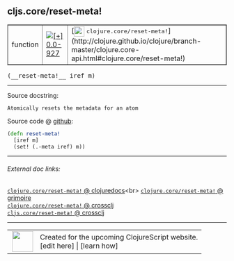## cljs.core/reset-meta!



 <table border="1">
<tr>
<td>function</td>
<td><a href="https://github.com/cljsinfo/cljs-api-docs/tree/0.0-927"><img valign="middle" alt="[+] 0.0-927" title="Added in 0.0-927" src="https://img.shields.io/badge/+-0.0--927-lightgrey.svg"></a> </td>
<td>
[<img height="24px" valign="middle" src="http://i.imgur.com/1GjPKvB.png"> <samp>clojure.core/reset-meta!</samp>](http://clojure.github.io/clojure/branch-master/clojure.core-api.html#clojure.core/reset-meta!)
</td>
</tr>
</table>


 <samp>
(__reset-meta!__ iref m)<br>
</samp>

---





Source docstring:

```
Atomically resets the metadata for an atom
```


Source code @ [github](https://github.com/clojure/clojurescript/blob/r2740/src/cljs/cljs/core.cljs#L8460-L8463):

```clj
(defn reset-meta!
  [iref m]
  (set! (.-meta iref) m))
```

<!--
Repo - tag - source tree - lines:

 <pre>
clojurescript @ r2740
└── src
    └── cljs
        └── cljs
            └── <ins>[core.cljs:8460-8463](https://github.com/clojure/clojurescript/blob/r2740/src/cljs/cljs/core.cljs#L8460-L8463)</ins>
</pre>

-->

---



###### External doc links:

[`clojure.core/reset-meta!` @ clojuredocs](http://clojuredocs.org/clojure.core/reset-meta!)<br>
[`clojure.core/reset-meta!` @ grimoire](http://conj.io/store/v1/org.clojure/clojure/1.7.0-beta3/clj/clojure.core/reset-meta%21/)<br>
[`clojure.core/reset-meta!` @ crossclj](http://crossclj.info/fun/clojure.core/reset-meta%21.html)<br>
[`cljs.core/reset-meta!` @ crossclj](http://crossclj.info/fun/cljs.core.cljs/reset-meta%21.html)<br>

---

 <table>
<tr><td>
<img valign="middle" align="right" width="48px" src="http://i.imgur.com/Hi20huC.png">
</td><td>
Created for the upcoming ClojureScript website.<br>
[edit here] | [learn how]
</td></tr></table>

[edit here]:https://github.com/cljsinfo/cljs-api-docs/blob/master/cljsdoc/cljs.core_reset-metaBANG.cljsdoc
[learn how]:https://github.com/cljsinfo/cljs-api-docs/wiki/cljsdoc-files

<!--

This information was too distracting to show to readers, but I'll leave it
commented here since it is helpful to:

- pretty-print the data used to generate this document
- and show how to retrieve that data



The API data for this symbol:

```clj
{:ns "cljs.core",
 :name "reset-meta!",
 :signature ["[iref m]"],
 :history [["+" "0.0-927"]],
 :type "function",
 :full-name-encode "cljs.core_reset-metaBANG",
 :source {:code "(defn reset-meta!\n  [iref m]\n  (set! (.-meta iref) m))",
          :title "Source code",
          :repo "clojurescript",
          :tag "r2740",
          :filename "src/cljs/cljs/core.cljs",
          :lines [8460 8463]},
 :full-name "cljs.core/reset-meta!",
 :clj-symbol "clojure.core/reset-meta!",
 :docstring "Atomically resets the metadata for an atom"}

```

Retrieve the API data for this symbol:

```clj
;; from Clojure REPL
(require '[clojure.edn :as edn])
(-> (slurp "https://raw.githubusercontent.com/cljsinfo/cljs-api-docs/catalog/cljs-api.edn")
    (edn/read-string)
    (get-in [:symbols "cljs.core/reset-meta!"]))
```

-->
